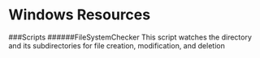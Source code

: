 # Windows Resources

###Scripts
######FileSystemChecker
This script watches the directory and its subdirectories for file creation, modification, and deletion
